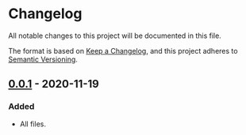 # Changelog

All notable changes to this project will be documented in this file.

The format is based on [Keep a Changelog](https://keepachangelog.com/en/1.0.0/),
and this project adheres to [Semantic Versioning](https://semver.org/spec/v2.0.0.html).

## [0.0.1] - 2020-11-19
### Added
- All files.

[Unreleased]: https://github.com/atelon/internship-onix-lesson-1-task1/compare/v0.0.1...HEAD
[0.0.1]: https://github.com/atelon/internship-onix-lesson-1-task1/releases/tag/v0.0.1
